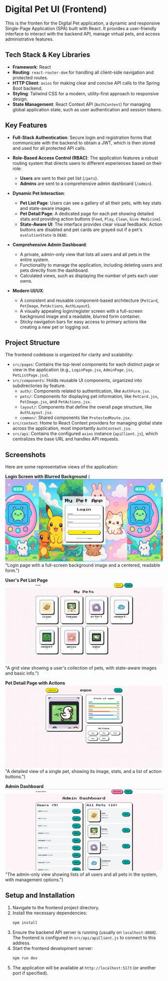 # Digital Pet UI (Frontend)

This is the fronten for the Digital Pet application, a dynamic and responsive Single-Page Application (SPA) built with React. It provides a user-friendly interface to interact with the backend API, manage virtual pets, and access administrative features.

## Tech Stack & Key Libraries

-   **Framework**: React
-   **Routing**: `react-router-dom` for handling all client-side navigation and protected routes.
-   **HTTP Client**: `axios` for making clear and concise API calls to the Spring Boot backend.
-   **Styling**: Tailwind CSS for a modern, utility-first approach to responsive design.
-   **State Management**: React Context API (`AuthContext`) for managing global application state, such as user authentication and session tokens.

## Key Features

-   **Full-Stack Authentication**: Secure login and registration forms that communicate with the backend to obtain a JWT, which is then stored and used for all protected API calls.

-   **Role-Based Access Control (RBAC)**: The application features a robust routing system that directs users to different experiences based on their role:
    -   **Users** are sent to their pet list (`/pets`).
    -   **Admins** are sent to a comprehensive admin dashboard (`/admin`).

-   **Dynamic Pet Interaction**:
    -   **Pet List Page**: Users can see a gallery of all their pets, with key stats and state-aware images.
    -   **Pet Detail Page**: A dedicated page for each pet showing detailed stats and providing action buttons (`Feed`, `Play`, `Clean`, `Give Medicine`).
    -   **State-Aware UI**: The interface provides clear visual feedback. Action buttons are disabled and pet cards are grayed out if a pet's `evolutionState` is `DEAD`.

-   **Comprehensive Admin Dashboard**:
    -   A private, admin-only view that lists all users and all pets in the entire system.
    -   Functionality to manage the application, including deleting users and pets directly from the dashboard.
    -   Calculated views, such as displaying the number of pets each user owns.

-   **Modern UI/UX**:
    -   A consistent and reusable component-based architecture (`PetCard`, `PetImage`, `PetActions`, `AuthLayout`).
    * A visually appealing login/register screen with a full-screen background image and a readable, blurred form container.
    -   Sticky navigation bars for easy access to primary actions like creating a new pet or logging out.

## Project Structure

The frontend codebase is organized for clarity and scalability:

-   `src/pages`: Contains the top-level components for each distinct page or view in the application (e.g., `LoginPage.jsx`, `AdminPage.jsx`, `PetListPage.jsx`).
-   `src/components`: Holds reusable UI components, organized into subdirectories by feature.
    -   `auth/`: Components related to authentication, like `AuthForm.jsx`.
    -   `pets/`: Components for displaying pet information, like `PetCard.jsx`, `PetImage.jsx`, and `PetActions.jsx`.
    -   `layout/`: Components that define the overall page structure, like `AuthLayout.jsx`.
    -   `common/`: Shared components like `ProtectedRoute.jsx`.
-   `src/context`: Home to React Context providers for managing global state across the application, most importantly `AuthContext.jsx`.
-   `src/api`: Contains the configured `axios` instance (`apiClient.js`), which centralizes the base URL and handles API requests.

## Screenshots

Here are some representative views of the application:

**Login Screen with Blurred Background**
(![login_screenshot.jpg](../login_screenshot.jpg) "Login page with a full-screen background image and a centered, readable form.")

**User's Pet List Page**
![petlist_screenshot.jpeg](../petlist_screenshot.jpeg) "A grid view showing a user's collection of pets, with state-aware images and basic info.")

**Pet Detail Page with Actions**
![petdetail_screenshot.jpeg](../petdetail_screenshot.jpeg) "A detailed view of a single pet, showing its image, stats, and a list of action buttons.")

**Admin Dashboard**
![admin_screenshot.png](../admin_screenshot.png) "The admin-only view showing lists of all users and all pets in the system, with management options.")


## Setup and Installation

1.  Navigate to the frontend project directory.
2.  Install the necessary dependencies:
    ```sh
    npm install
    ```
3.  Ensure the backend API server is running (usually on `localhost:8080`). The frontend is configured in `src/api/apiClient.js` to connect to this address.
4.  Start the frontend development server:
    ```sh
    npm run dev
    ```
5.  The application will be available at `http://localhost:5173` (or another port if specified).